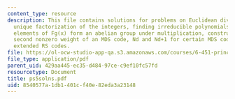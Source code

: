 ```yaml
---
content_type: resource
description: This file contains solutions for problems on Euclidean division algorithm,
  unique factorization of the integers, finding irreducible polynomials, the nonzero
  elements of Fg(x) form an abelian group under multiplication, construction of F32,
  second nonzero weight of an MDS code, Nd and Nd+1 for certain MDS codes, and doubly
  extended RS codes.
file: https://ol-ocw-studio-app-qa.s3.amazonaws.com/courses/6-451-principles-of-digital-communication-ii-spring-2005/8540577a1db1401cf40e82eda3a23148_ps5solns.pdf
file_type: application/pdf
parent_uid: 429aa445-ec35-d484-97ce-c9ef10fc57fd
resourcetype: Document
title: ps5solns.pdf
uid: 8540577a-1db1-401c-f40e-82eda3a23148
---
```

